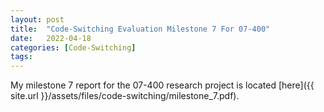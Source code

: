 ```yaml
---
layout: post
title:  "Code-Switching Evaluation Milestone 7 For 07-400"
date:   2022-04-18
categories: [Code-Switching]
tags: 
---
```


My milestone 7 report for the 07-400 research project is located 
[here]({{ site.url }}/assets/files/code-switching/milestone_7.pdf).
